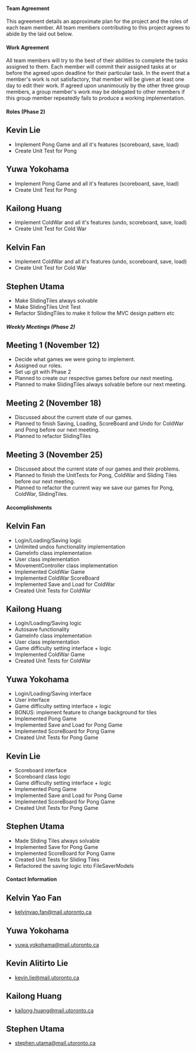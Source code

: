 
#### Team Agreement

This agreement details an approximate plan for the project and the roles of each team member.
All team members contributing to this project agrees to abide by the laid out below.

#### Work Agreement

All team members will try to the best of their abilities to complete the tasks assigned to them.
Each member will commit their assigned tasks at or before the agreed upon deadline for their particular task.
In the event that a member's work is not satisfactory, that member will be given at least one day to edit their work.
If agreed upon unanimously by the other three group members, a group member's work may be delegated
to other members if this group member repeatedly fails to produce a working implementation.

#### Roles (Phase 2)

## Kevin Lie
* Implement Pong Game and all it's features (scoreboard, save, load)
* Create Unit Test for Pong

## Yuwa Yokohama
* Implement Pong Game and all it's features (scoreboard, save, load)
* Create Unit Test for Pong

## Kailong Huang
* Implement ColdWar and all it's features (undo, scoreboard, save, load)
* Create Unit Test for Cold War

## Kelvin Fan
* Implement ColdWar and all it's features (undo, scoreboard, save, load)
* Create Unit Test for Cold War

## Stephen Utama
* Make SlidingTiles always solvable
* Make SlidingTiles Unit Test
* Refactor SlidingTiles to make it follow the MVC design pattern etc

##### Weekly Meetings (Phase 2)

## Meeting 1 (November 12)
* Decide what games we were going to implement.
* Assigned our roles.
* Set up git with Phase 2
* Planned to create our respective games before our next meeting.
* Planned to make SlidingTiles always solvable before our next meeting.

## Meeting 2 (November 18)
* Discussed about the current state of our games.
* Planned to finish Saving, Loading, ScoreBoard and Undo for ColdWar and Pong before our next meeting.
* Planned to refactor SlidingTiles

## Meeting 3 (November 25)
* Discussed about the current state of our games and their problems.
* Planned to finish the UnitTests for Pong, ColdWar and Sliding Tiles before our next meeting.
* Planned to refactor the current way we save our games for Pong, ColdWar, SlidingTiles.

#### Accomplishments

## Kelvin Fan
* Login/Loading/Saving logic
* Unlimited undos functionality implementation
* GameInfo class implementation
* User class implementation
* MovementController class implementation
* Implemented ColdWar Game
* Implemented ColdWar ScoreBoard
* Implemented Save and Load for ColdWar
* Created Unit Tests for ColdWar

## Kailong Huang
* Login/Loading/Saving logic
* Autosave functionality
* GameInfo class implementation 
* User class implementation
* Game difficulty setting interface + logic
* Implemented ColdWar Game
* Created Unit Tests for ColdWar

## Yuwa Yokohama
* Login/Loading/Saving interface
* User interface
* Game difficulty setting interface + logic
* BONUS: implement feature to change background for tiles
* Implemented Pong Game
* Implemented Save and Load for Pong Game
* Implemented ScoreBoard for Pong Game
* Created Unit Tests for Pong Game

## Kevin Lie
* Scoreboard interface
* Scoreboard class logic
* Game difficulty setting interface + logic
* Implemented Pong Game
* Implemented Save and Load for Pong Game
* Implemented ScoreBoard for Pong Game
* Created Unit Tests for Pong Game

## Stephen Utama
* Made Sliding Tiles always solvable
* Implemented Save for Pong Game
* Implemented ScoreBoard for Pong Game
* Created Unit Tests for Sliding Tiles
* Refactored the saving logic into FileSaverModels

#### Contact Information

## Kelvin Yao Fan
* kelvinyao.fan@mail.utoronto.ca

## Yuwa Yokohama
* yuwa.yokohama@mail.utoronto.ca

## Kevin Alitirto Lie
* kevin.lie@mail.utoronto.ca

## Kailong Huang
* kailong.huang@mail.utoronto.ca

## Stephen Utama
* stephen.utama@mail.utoronto.ca